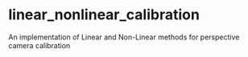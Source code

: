 # linear_nonlinear_calibration
An implementation of Linear and Non-Linear methods for perspective camera calibration

